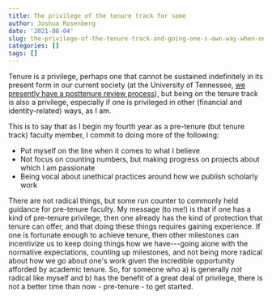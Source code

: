 ```yaml
---
title: The privilege of the tenure track for some
author: Joshua Rosenberg
date: '2021-08-04'
slug: the-privilege-of-the-tenure-track-and-going-one-s-own-way-when-one-can
categories: []
tags: []
---
```


Tenure is a privilege, perhaps one that cannot be sustained indefinitely in its present form in our current society (at the University of Tennessee, [we presently have a posttenure review process](https://www.insidehighered.com/news/2018/02/27/debate-university-tennessee-over-posttenure-review-plan)), but being on the tenure track is also a privilege, especially if one is privileged in other (financial and identity-related) ways, as I am. 

This is to say that as I begin my fourth year as a pre-tenure (but tenure track) faculty member, I commit to doing more of the following:

- Put myself on the line when it comes to what I believe
- Not focus on counting numbers, but making progress on projects about which I am passionate
- Being vocal about unethical practices around how we publish scholarly work

There are not radical things, but some run counter to commonly held guidance for pre-tenure faculty. My message (to me!) is that if one has a kind of pre-tenure privilege, then one already has the kind of protection that tenure can offer, and that doing these things requires gaining experience. If one is fortunate enough to achieve tenure, then other milestones can incentivize us to keep doing things how we have---going alone with the normative expectations, counting up milestones, and not being more radical about how we go about one's work given the incredible opportunity afforded by academic tenure. So, for someone who a) is generally _not_ radical like myself and b) has the benefit of a great deal of privilege, there is not a better time than now - pre-tenure - to get started.